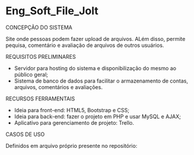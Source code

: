 # Eng_Soft_File_Jolt

CONCEPÇÃO DO SISTEMA

Site onde pessoas podem fazer upload de arquivos. ALém disso, permite pequisa, comentário e avaliação de arquivos de outros usuários.

REQUISITOS PRELIMINARES

- Servidor para hosting do sistema e disponibilização do mesmo ao público geral;
- Sistema de banco de dados para facilitar o armazenamento de contas, arquivos, comentários e avaliações.

RECURSOS FERRAMENTAIS

- Ideia para front-end: HTML5, Bootstrap e CSS;
- Ideia para back-end: fazer o projeto em PHP e usar MySQL e AJAX;
- Aplicativo para gerenciamento de projeto: Trello.

CASOS DE USO

Definidos em arquivo próprio presente no repositório:
